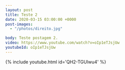 ```yaml
---
layout: post
title: Teste 2
date: 2020-03-15 03:00:00 +0000
post-images:
  - "/photos/direito.jpg"

body: Teste postagem 2.
video: https://www.youtube.com/watch?v=oIp1eTJsjUw
youtubeId: oIp1eTJsjUw
---
```


{% include youtube.html id='QH2-TGUlwu4' %}
